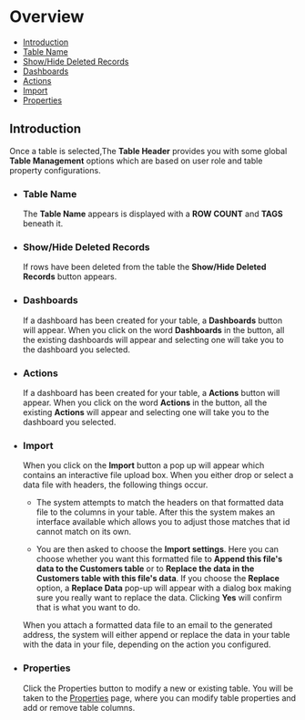# Overview

- [Introduction](#introduction)
- [Table Name](#table-name)
- [Show/Hide Deleted Records](#show-/-hide-deleted-records)
- [Dashboards](#dashboards)
- [Actions](#actions)
- [Import](#import)
- [Properties](#properties)

<a name="introduction"></a>

## Introduction

Once a table is selected,The **Table Header** provides you with some global **Table Management** options which are based on user role and table property configurations. 

<a name="table-name"></a>

- ### Table Name

    The **Table Name** appears is displayed with a **ROW COUNT** and **TAGS** beneath it.

<a name="show-/-hide-deleted-records"></a>

- ### Show/Hide Deleted Records

    If rows have been deleted from the table the **Show/Hide Deleted Records** button appears.

<a name="dashboards"></a>

- ### Dashboards

    If a dashboard has been created for your table, a **Dashboards** button will appear.  When you click on the word **Dashboards** in the button, all the existing dashboards will appear and selecting one will take you to the dashboard you selected.

<a name="actions"></a>

- ### Actions

    If a dashboard has been created for your table, a **Actions** button will appear.  When you click on the word **Actions** in the button, all the existing **Actions** will appear and selecting one will take you to the dashboard you selected.

<a name="import"></a>

- ### Import

    When you click on the **Import** button a pop up will appear which contains an interactive file upload box.  When you either drop or select a data file with headers, the following things occur.

    - The system attempts to match the headers on that formatted data file to the columns in your table.  After this the system makes an interface available which allows you to adjust those matches that id cannot match on its own.

    - You are then asked to choose the **Import settings**.  Here you can choose whether you want this formatted file to **Append this file's data to the Customers table** or to **Replace the data in the Customers table with this file's data**.  If you choose the **Replace** option, a **Replace Data** pop-up will appear with a dialog box making sure you really want to replace the data. Clicking **Yes** will confirm that is what you want to do.

    When you attach a formatted data file to an email to the generated address, the system will either append or replace the data in your table with the data in your file, depending on the action you configured.

<a name="properties"></a>

- ### Properties

    Click the Properties button to modify a new or existing table.  You will be taken to the [Properties](table-properties) page, where you can modify table properties and add or remove table columns.


